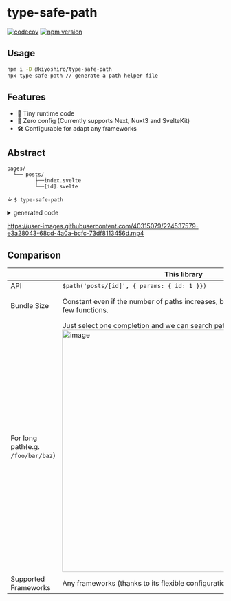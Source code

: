 # type-safe-path

[![codecov](https://codecov.io/gh/KoichiKiyokawa/type-safe-path/branch/main/graph/badge.svg?token=61F6FRPXKN)](https://codecov.io/gh/KoichiKiyokawa/type-safe-path)
[![npm version](https://badge.fury.io/js/@kiyoshiro%2Ftype-safe-path.svg)](https://badge.fury.io/js/@kiyoshiro%2Ftype-safe-path)

## Usage

```sh
npm i -D @kiyoshiro/type-safe-path
npx type-safe-path // generate a path helper file
```

## Features

- 🍃 Tiny runtime code
- 🚀 Zero config (Currently supports Next, Nuxt3 and SvelteKit)
- 🛠️️ Configurable for adapt any frameworks

## Abstract

```
pages/
  └── posts/
         ├──index.svelte
         └──[id].svelte
```

↓ `$ type-safe-path`

<details>
<summary>generated code</summary>

```ts
type PathToParams = {
  "/posts": {
    query?: Record<string, string | number | string[] | number[]>
    hash?: string
  }
  "/posts/[id]": {
    params: { id: string | number }
    query?: Record<string, string | number | string[] | number[]>
    hash?: string
  }
}

/**
 * @example
 * $path('/posts/[id]', { params: { id: 1 }}) // => '/posts/1'
 */
export function $path<Path extends keyof PathToParams>(
  path: Path,
  args: PathToParams[Path]
): string {
  return (
    path.replace(/\[(\w+)\]/g, (_, key) => (args as any).params[key]) +
    (args.query
      ? "?" + new URLSearchParams(args.query as any).toString()
      : "") +
    (args.hash ? "#" + args.hash : "")
  )
}

/**
 * @example
 * $echoPath('/posts/[id]') // => '/posts/[id]'
 */
export function $echoPath<Path extends keyof PathToParams>(path: Path): string {
  return path
}
```

</details>

https://user-images.githubusercontent.com/40315079/224537579-e3a28043-68cd-4a0a-bcfc-73df8113456d.mp4

## Comparison

|                                    | This library                                                                                                                                                                                              | [pathpida](https://github.com/aspida/pathpida)                      |
| ---------------------------------- | --------------------------------------------------------------------------------------------------------------------------------------------------------------------------------------------------------- | ------------------------------------------------------------------- |
| API                                | <code>$path('posts/[id]', { params: { id: 1 }})</code>                                                                                                                                                    | <code>pagesPath.posts.\_id(1).$url()</code>                         |
| Bundle Size                        | Constant even if the number of paths increases, because it only generates few functions.                                                                                                                  | Increases as paths increase, because it generates a big object.     |
| For long path(e.g. `/foo/bar/baz`) | Just select one completion and we can search path like fuzzy<br><img width="564" alt="image" src="https://user-images.githubusercontent.com/40315079/213208755-c5f80f43-d59d-4a14-be76-da7316fb58bb.png"> | Needs to push `.` key many times for `pagesPath.foo.bar.baz.$url()` |
| Supported Frameworks               | Any frameworks (thanks to its flexible configuration)                                                                                                                                                     | Next.js, Nuxt.js                                                    |
